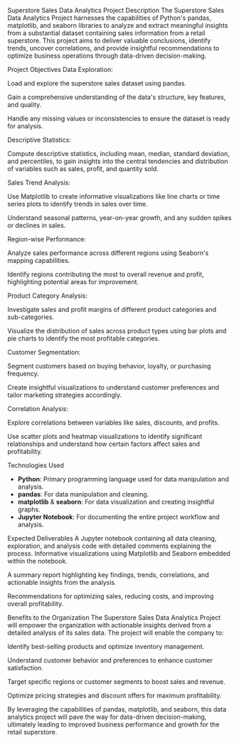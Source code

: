 Superstore Sales Data Analytics Project
Description
The Superstore Sales Data Analytics Project harnesses the capabilities of Python's pandas, matplotlib, and seaborn libraries to analyze and extract meaningful insights from a substantial dataset containing sales information from a retail superstore. This project aims to deliver valuable conclusions, identify trends, uncover correlations, and provide insightful recommendations to optimize business operations through data-driven decision-making.

Project Objectives
Data Exploration:

Load and explore the superstore sales dataset using pandas.

Gain a comprehensive understanding of the data's structure, key features, and quality.

Handle any missing values or inconsistencies to ensure the dataset is ready for analysis.

Descriptive Statistics:

Compute descriptive statistics, including mean, median, standard deviation, and percentiles, to gain insights into the central tendencies and distribution of variables such as sales, profit, and quantity sold.

Sales Trend Analysis:

Use Matplotlib to create informative visualizations like line charts or time series plots to identify trends in sales over time.

Understand seasonal patterns, year-on-year growth, and any sudden spikes or declines in sales.

Region-wise Performance:

Analyze sales performance across different regions using Seaborn's mapping capabilities.

Identify regions contributing the most to overall revenue and profit, highlighting potential areas for improvement.

Product Category Analysis:

Investigate sales and profit margins of different product categories and sub-categories.

Visualize the distribution of sales across product types using bar plots and pie charts to identify the most profitable categories.

Customer Segmentation:

Segment customers based on buying behavior, loyalty, or purchasing frequency.

Create insightful visualizations to understand customer preferences and tailor marketing strategies accordingly.

Correlation Analysis:

Explore correlations between variables like sales, discounts, and profits.

Use scatter plots and heatmap visualizations to identify significant relationships and understand how certain factors affect sales and profitability.

Technologies Used

- **Python**: Primary programming language used for data manipulation and analysis.
- **pandas**: For data manipulation and cleaning.
- **matplotlib** & **seaborn**: For data visualization and creating insightful graphs.
- **Jupyter Notebook**: For documenting the entire project workflow and analysis.

Expected Deliverables
A Jupyter notebook containing all data cleaning, exploration, and analysis code with detailed comments explaining the process. Informative visualizations using Matplotlib and Seaborn embedded within the notebook.

A summary report highlighting key findings, trends, correlations, and actionable insights from the analysis.

Recommendations for optimizing sales, reducing costs, and improving overall profitability.

Benefits to the Organization
The Superstore Sales Data Analytics Project will empower the organization with actionable insights derived from a detailed analysis of its sales data. The project will enable the company to:

Identify best-selling products and optimize inventory management.

Understand customer behavior and preferences to enhance customer satisfaction.

Target specific regions or customer segments to boost sales and revenue.

Optimize pricing strategies and discount offers for maximum profitability.


By leveraging the capabilities of pandas, matplotlib, and seaborn, this data analytics project will pave the way for data-driven decision-making, ultimately leading to improved business performance and growth for the retail superstore.